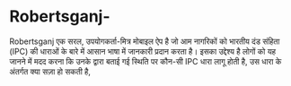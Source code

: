 # Robertsganj-
Robertsganj एक सरल, उपयोगकर्ता-मित्र मोबाइल ऐप है जो आम नागरिकों को भारतीय दंड संहिता (IPC) की धाराओं के बारे में आसान भाषा में जानकारी प्रदान करता है। इसका उद्देश्य है लोगों को यह जानने में मदद करना कि उनके द्वारा बताई गई स्थिति पर कौन-सी IPC धारा लागू होती है, उस धारा के अंतर्गत क्या सज़ा हो सकती है, 
